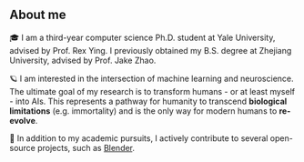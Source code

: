 ## About me
🎓 I am a third-year computer science Ph.D. student at Yale University, advised by Prof. Rex Ying. I previously obtained my B.S. degree at Zhejiang University, advised by Prof. Jake Zhao.

🪐 I am interested in the intersection of machine learning and neuroscience. The ultimate goal of my research is to transform humans - or at least myself - into AIs. This represents a pathway for humanity to transcend **biological limitations** (e.g. immortality) and is the only way for modern humans to **re-evolve**.

🔧 In addition to my academic pursuits, I actively contribute to several open-source projects, such as [Blender](https://projects.blender.org/Weikang-Qiu?tab=activity).
